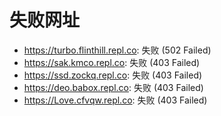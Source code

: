 # 失败网址
- https://turbo.flinthill.repl.co: 失败 (502
Failed)
- https://sak.kmco.repl.co: 失败 (403
Failed)
- https://ssd.zockq.repl.co: 失败 (403
Failed)
- https://deo.babox.repl.co: 失败 (403
Failed)
- https://Love.cfvqw.repl.co: 失败 (403
Failed)
